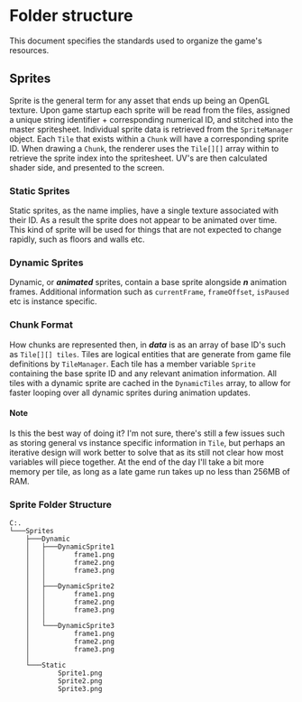 # Folder structure
This document specifies the standards used to organize the game's resources. 

## Sprites
Sprite is the general term for any asset that ends up being an OpenGL texture. Upon game startup each sprite will be read from the files, assigned a unique string identifier + corresponding numerical ID, and stitched into the master spritesheet. Individual sprite data is retrieved from the `SpriteManager` object. Each `Tile` that exists within a `Chunk` will have a corresponding sprite ID. When drawing a `Chunk`, the renderer uses the `Tile[][]`  array within to retrieve the sprite index into the spritesheet. UV's are then calculated shader side, and presented to the screen.

### Static Sprites
Static sprites, as the name implies, have a single texture associated with their ID. As a result the sprite does not appear to be animated over time. This kind of sprite will be used for things that are not expected to change rapidly, such as floors and walls etc.

### Dynamic Sprites
Dynamic, or ***animated*** sprites, contain a base sprite alongside ***n*** animation frames. Additional information such as `currentFrame`, `frameOffset`, `isPaused` etc is instance specific.

### Chunk Format
How chunks are represented then, in ***data*** is as an array of base ID's such as `Tile[][] tiles`. Tiles are logical entities that are generate from game file definitions by `TileManager`. Each tile has a member variable `Sprite` containing the base sprite ID and any relevant animation information. All tiles with a dynamic sprite are cached in the `DynamicTiles` array, to allow for faster looping over all dynamic sprites during animation updates.

#### Note
Is this the best way of doing it? I'm not sure, there's still a few issues such as storing general vs instance specific information in `Tile`, but perhaps an iterative design will work better to solve that as its still not clear how most variables will piece together. At the end of the day I'll take a bit more memory per tile, as long as a late game run takes up no less than 256MB of RAM.

### Sprite Folder Structure
```
C:.
└───Sprites
    ├───Dynamic
    │   ├───DynamicSprite1
    │   │       frame1.png
    │   │       frame2.png
    │   │       frame3.png
    │   │
    │   ├───DynamicSprite2
    │   │       frame1.png
    │   │       frame2.png
    │   │       frame3.png
    │   │
    │   └───DynamicSprite3
    │           frame1.png
    │           frame2.png
    │           frame3.png
    │
    └───Static
            Sprite1.png
            Sprite2.png
            Sprite3.png

```
